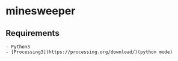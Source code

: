 # minesweeper

## Requirements
    - Python3
    - [Processing3](https://processing.org/download/)(python mode)
